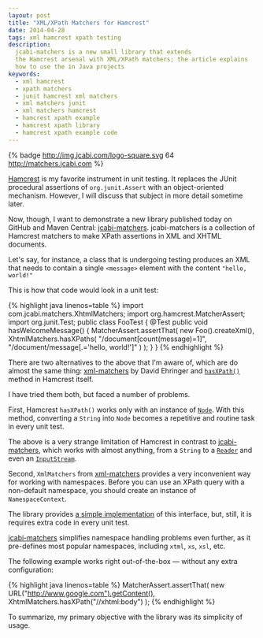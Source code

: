 ```yaml
---
layout: post
title: "XML/XPath Matchers for Hamcrest"
date: 2014-04-28
tags: xml hamcrest xpath testing
description:
  jcabi-matchers is a new small library that extends
  the Hamcrest arsenal with XML/XPath matchers; the article explains
  how to use the in Java projects
keywords:
  - xml hamcrest
  - xpath matchers
  - junit hamcrest xml matchers
  - xml matchers junit
  - xml matchers hamcrest
  - hamcrest xpath example
  - hamcrest xpath library
  - hamcrest xpath example code
---
```


{% badge http://img.jcabi.com/logo-square.svg 64 http://matchers.jcabi.com %}

[Hamcrest](https://github.com/hamcrest/JavaHamcrest) is my favorite instrument
in unit testing. It replaces the JUnit procedural assertions of
`org.junit.Assert` with an object-oriented mechanism. However, I will discuss
that subject in more detail sometime later.

Now, though, I want to demonstrate a new library published today on GitHub and
Maven Central: [jcabi-matchers](http://matchers.jcabi.com).
jcabi-matchers is a collection of
Hamcrest matchers to make XPath assertions in XML and XHTML documents.

Let's say, for instance, a class that is undergoing  testing produces an XML
that needs to contain a single `<message>` element with the content `"hello,
world!"`

This is how that code would look in a unit test:

{% highlight java linenos=table %}
import com.jcabi.matchers.XhtmlMatchers;
import org.hamcrest.MatcherAssert;
import org.junit.Test;
public class FooTest {
  @Test
  public void hasWelcomeMessage() {
    MatcherAssert.assertThat(
      new Foo().createXml(),
      XhtmlMatchers.hasXPaths(
        "/document[count(message)=1]",
        "/document/message[.='hello, world!']"
      )
    );
  }
}
{% endhighlight %}

<!--more-->

There are two alternatives to the above that I'm aware of, which are do almost the same thing:
[xml-matchers](https://code.google.com/p/xml-matchers/) by
David Ehringer
and
[`hasXPath()`](http://hamcrest.org/JavaHamcrest/javadoc/1.3/org/hamcrest/Matchers.html#hasXPath%28java.lang.String%29)
method in Hamcrest itself.

I have tried them both, but faced a number of problems.

First, Hamcrest `hasXPath()` works only with an instance of
[`Node`](http://docs.oracle.com/javase/7/docs/api/org/w3c/dom/Node.html). With
this method, converting a `String` into `Node` becomes a repetitive and routine
task in every unit test.

The above is a very strange limitation of Hamcrest in contrast to
[jcabi-matchers](http://matchers.jcabi.com), which works with almost anything, from a
`String` to a
[`Reader`](http://docs.oracle.com/javase/7/docs/api/java/io/Reader.html) and
even an [`InputStream`](http://docs.oracle.com/javase/7/docs/api/java/io/InputStream.html).

Second, `XmlMatchers` from [xml-matchers](https://code.google.com/p/xml-matchers/)
provides a very inconvenient way for working with namespaces. Before you can
use an XPath query with a non-default namespace, you should create an instance
of `NamespaceContext`.

The library provides
[a simple implementation](https://code.google.com/p/xml-matchers/source/browse/trunk/xml-matchers/src/main/java/org/xmlmatchers/namespace/SimpleNamespaceContext.java) of this interface,
but, still, it is requires extra code in every unit test.

[jcabi-matchers](http://matchers.jcabi.com) simplifies namespace handling
problems even further, as it pre-defines most popular namespaces, including
`xtml`, `xs`, `xsl`, etc.

The following example works right out-of-the-box &mdash; without any extra configuration:

{% highlight java linenos=table %}
MatcherAssert.assertThat(
  new URL("http://www.google.com").getContent(),
  XhtmlMatchers.hasXPath("//xhtml:body")
);
{% endhighlight %}

To summarize, my primary objective with the library was its simplicity of usage.
